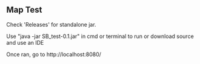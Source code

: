 ## Map Test

Check 'Releases' for standalone jar.

Use "java -jar SB_test-0.1.jar" in cmd or terminal to run or download source and use an IDE

Once ran, go to http://localhost:8080/
